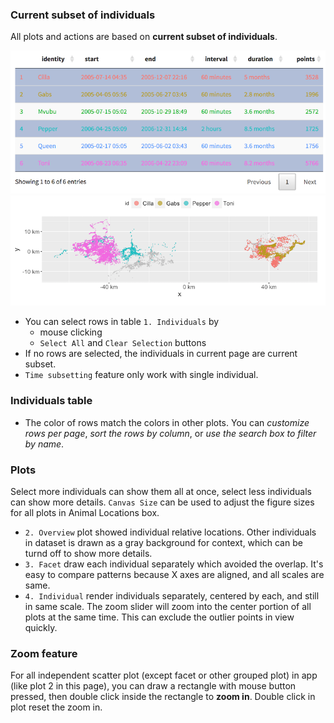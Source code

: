 ### Current subset of individuals
All plots and actions are based on **current subset of individuals**.

![selected_animals](1_select_animals.png)
![selected_plot](1_selected_plot.png)

- You can select rows in table `1. Individuals` by 
    - mouse clicking
    - `Select All` and `Clear Selection` buttons
- If no rows are selected, the individuals in current page are current subset.
- `Time subsetting` feature only work with single individual.

### Individuals table
- The color of rows match the colors in other plots. You can *customize rows per page*, *sort the rows by column*, or *use the search box to filter by name*.

### Plots
Select more individuals can show them all at once, select less individuals can show more details. `Canvas Size` can be used to adjust the figure sizes for all plots in Animal Locations box.
- `2. Overview` plot showed individual relative locations. Other individuals in dataset is drawn as a gray background for context, which can be turnd off to show more details.
- `3. Facet` draw each individual separately which avoided the overlap. It's easy to compare patterns because X axes are aligned, and all scales are same.
- `4. Individual` render individuals separately, centered by each, and still in same scale. The zoom slider will zoom into the center portion of all plots at the same time. This can exclude the outlier points in view quickly.

### Zoom feature
For all independent scatter plot (except facet or other grouped plot) in app (like plot 2 in this page), you can draw a rectangle with mouse button pressed, then double click inside the rectangle to **zoom in**. Double click in plot reset the zoom in.
